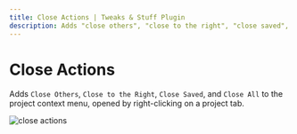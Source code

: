 ```yaml
---
title: Close Actions | Tweaks & Stuff Plugin
description: Adds "close others", "close to the right", "close saved", and "close all" to the project context menu (right-click on project tab).
---
```


# Close Actions

Adds `Close Others`, `Close to the Right`, `Close Saved`, and `Close All` to the project context menu, opened by right-clicking on a project tab.

![close actions](/images/tweaks_n_stuff/close_actions.webp)

